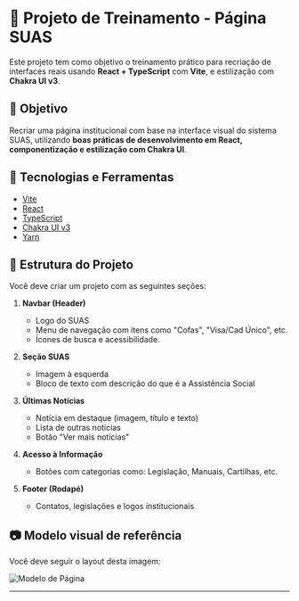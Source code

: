 # 🧩 Projeto de Treinamento - Página SUAS

Este projeto tem como objetivo o treinamento prático para recriação de interfaces reais usando **React + TypeScript** com **Vite**, e estilização com **Chakra UI v3**.

## 🎯 Objetivo

Recriar uma página institucional com base na interface visual do sistema SUAS, utilizando **boas práticas de desenvolvimento em React, componentização e estilização com Chakra UI**.

## 🚀 Tecnologias e Ferramentas

- [Vite](https://vite.dev/guide/)
- [React](https://react.dev/)
- [TypeScript](https://www.typescriptlang.org/)
- [Chakra UI v3](https://chakra-ui.com/)
- [Yarn](https://classic.yarnpkg.com/lang/en/docs/install/)

## 🧱 Estrutura do Projeto

Você deve criar um projeto com as seguintes seções:

1. **Navbar (Header)**  
   - Logo do SUAS  
   - Menu de navegação com itens como "Cofas", "Visa/Cad Único", etc.  
   - Ícones de busca e acessibilidade.

2. **Seção SUAS**  
   - Imagem à esquerda  
   - Bloco de texto com descrição do que é a Assistência Social  

3. **Últimas Notícias**  
   - Notícia em destaque (imagem, título e texto)  
   - Lista de outras notícias  
   - Botão "Ver mais notícias"

4. **Acesso à Informação**  
   - Botões com categorias como: Legislação, Manuais, Cartilhas, etc.

5. **Footer (Rodapé)**  
   - Contatos, legislações e logos institucionais

## 📷 Modelo visual de referência

Você deve seguir o layout desta imagem:

![Modelo de Página]()

---
